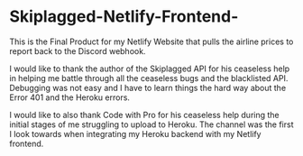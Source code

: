 # Skiplagged-Netlify-Frontend-

This is the Final Product for my Netlify Website that pulls the airline prices to report back to the Discord webhook.

I would like to thank the author of the Skiplagged API for his ceaseless help in helping me battle through all the ceaseless bugs and the blacklisted API. Debugging was not easy and I have to learn things the hard way about the Error 401 and the Heroku errors. 

I would like to also thank Code with Pro for his ceaseless help during the initial stages of me struggling to upload to Heroku. The channel was the first I look towards when integrating my Heroku backend with my Netlify frontend. 
